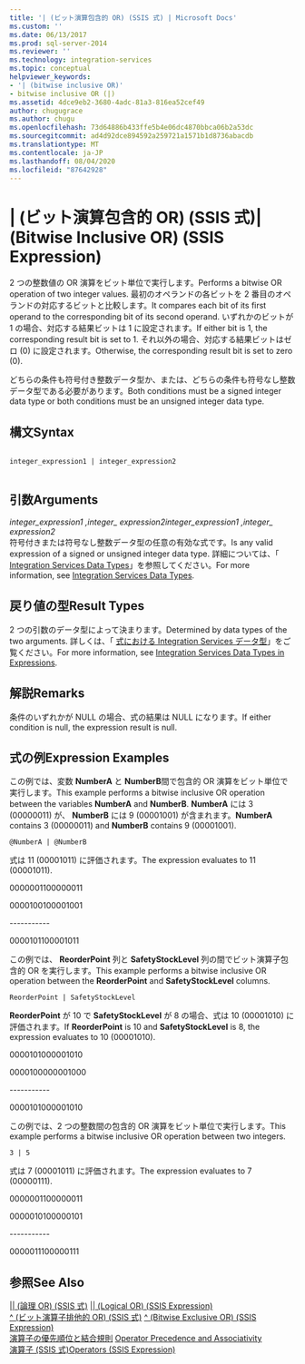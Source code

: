 ```yaml
---
title: '| (ビット演算包含的 OR) (SSIS 式) | Microsoft Docs'
ms.custom: ''
ms.date: 06/13/2017
ms.prod: sql-server-2014
ms.reviewer: ''
ms.technology: integration-services
ms.topic: conceptual
helpviewer_keywords:
- '| (bitwise inclusive OR)'
- bitwise inclusive OR (|)
ms.assetid: 4dce9eb2-3680-4adc-81a3-816ea52cef49
author: chugugrace
ms.author: chugu
ms.openlocfilehash: 73d64886b433ffe5b4e06dc4870bbca06b2a53dc
ms.sourcegitcommit: ad4d92dce894592a259721a1571b1d8736abacdb
ms.translationtype: MT
ms.contentlocale: ja-JP
ms.lasthandoff: 08/04/2020
ms.locfileid: "87642928"
---
```

# <a name="-bitwise-inclusive-or-ssis-expression"></a><span data-ttu-id="947c9-102">| (ビット演算包含的 OR) (SSIS 式)</span><span class="sxs-lookup"><span data-stu-id="947c9-102">| (Bitwise Inclusive OR) (SSIS Expression)</span></span>
  <span data-ttu-id="947c9-103">2 つの整数値の OR 演算をビット単位で実行します。</span><span class="sxs-lookup"><span data-stu-id="947c9-103">Performs a bitwise OR operation of two integer values.</span></span> <span data-ttu-id="947c9-104">最初のオペランドの各ビットを 2 番目のオペランドの対応するビットと比較します。</span><span class="sxs-lookup"><span data-stu-id="947c9-104">It compares each bit of its first operand to the corresponding bit of its second operand.</span></span> <span data-ttu-id="947c9-105">いずれかのビットが 1 の場合、対応する結果ビットは 1 に設定されます。</span><span class="sxs-lookup"><span data-stu-id="947c9-105">If either bit is 1, the corresponding result bit is set to 1.</span></span> <span data-ttu-id="947c9-106">それ以外の場合、対応する結果ビットはゼロ (0) に設定されます。</span><span class="sxs-lookup"><span data-stu-id="947c9-106">Otherwise, the corresponding result bit is set to zero (0).</span></span>  
  
 <span data-ttu-id="947c9-107">どちらの条件も符号付き整数データ型か、または、どちらの条件も符号なし整数データ型である必要があります。</span><span class="sxs-lookup"><span data-stu-id="947c9-107">Both conditions must be a signed integer data type or both conditions must be an unsigned integer data type.</span></span>  
  
## <a name="syntax"></a><span data-ttu-id="947c9-108">構文</span><span class="sxs-lookup"><span data-stu-id="947c9-108">Syntax</span></span>  
  
```  
  
integer_expression1 | integer_expression2  
  
```  
  
## <a name="arguments"></a><span data-ttu-id="947c9-109">引数</span><span class="sxs-lookup"><span data-stu-id="947c9-109">Arguments</span></span>  
 <span data-ttu-id="947c9-110">*integer_expression1 ,integer_ expression2*</span><span class="sxs-lookup"><span data-stu-id="947c9-110">*integer_expression1 ,integer_ expression2*</span></span>  
 <span data-ttu-id="947c9-111">符号付きまたは符号なし整数データ型の任意の有効な式です。</span><span class="sxs-lookup"><span data-stu-id="947c9-111">Is any valid expression of a signed or unsigned integer data type.</span></span> <span data-ttu-id="947c9-112">詳細については、「 [Integration Services Data Types](../data-flow/integration-services-data-types.md)」を参照してください。</span><span class="sxs-lookup"><span data-stu-id="947c9-112">For more information, see [Integration Services Data Types](../data-flow/integration-services-data-types.md).</span></span>  
  
## <a name="result-types"></a><span data-ttu-id="947c9-113">戻り値の型</span><span class="sxs-lookup"><span data-stu-id="947c9-113">Result Types</span></span>  
 <span data-ttu-id="947c9-114">2 つの引数のデータ型によって決まります。</span><span class="sxs-lookup"><span data-stu-id="947c9-114">Determined by data types of the two arguments.</span></span> <span data-ttu-id="947c9-115">詳しくは、「 [式における Integration Services データ型](integration-services-data-types-in-expressions.md)」をご覧ください。</span><span class="sxs-lookup"><span data-stu-id="947c9-115">For more information, see [Integration Services Data Types in Expressions](integration-services-data-types-in-expressions.md).</span></span>  
  
## <a name="remarks"></a><span data-ttu-id="947c9-116">解説</span><span class="sxs-lookup"><span data-stu-id="947c9-116">Remarks</span></span>  
 <span data-ttu-id="947c9-117">条件のいずれかが NULL の場合、式の結果は NULL になります。</span><span class="sxs-lookup"><span data-stu-id="947c9-117">If either condition is null, the expression result is null.</span></span>  
  
## <a name="expression-examples"></a><span data-ttu-id="947c9-118">式の例</span><span class="sxs-lookup"><span data-stu-id="947c9-118">Expression Examples</span></span>  
 <span data-ttu-id="947c9-119">この例では、変数 **NumberA** と **NumberB**間で包含的 OR 演算をビット単位で実行します。</span><span class="sxs-lookup"><span data-stu-id="947c9-119">This example performs a bitwise inclusive OR operation between the variables **NumberA** and **NumberB**.</span></span> <span data-ttu-id="947c9-120">**NumberA** には 3 (00000011) が、 **NumberB** には 9 (00001001) が含まれます。</span><span class="sxs-lookup"><span data-stu-id="947c9-120">**NumberA** contains 3 (00000011) and **NumberB** contains 9 (00001001).</span></span>  
  
```  
@NumberA | @NumberB  
```  
  
 <span data-ttu-id="947c9-121">式は 11 (00001011) に評価されます。</span><span class="sxs-lookup"><span data-stu-id="947c9-121">The expression evaluates to 11 (00001011).</span></span>  
  
 <span data-ttu-id="947c9-122">00000011</span><span class="sxs-lookup"><span data-stu-id="947c9-122">00000011</span></span>  
  
 <span data-ttu-id="947c9-123">00001001</span><span class="sxs-lookup"><span data-stu-id="947c9-123">00001001</span></span>  
  
 ----------\-  
  
 <span data-ttu-id="947c9-124">00001011</span><span class="sxs-lookup"><span data-stu-id="947c9-124">00001011</span></span>  
  
 <span data-ttu-id="947c9-125">この例では、 **ReorderPoint** 列と **SafetyStockLevel** 列の間でビット演算子包含的 OR を実行します。</span><span class="sxs-lookup"><span data-stu-id="947c9-125">This example performs a bitwise inclusive OR operation between the **ReorderPoint** and **SafetyStockLevel** columns.</span></span>  
  
```  
ReorderPoint | SafetyStockLevel  
```  
  
 <span data-ttu-id="947c9-126">**ReorderPoint** が 10 で **SafetyStockLevel** が 8 の場合、式は 10 (00001010) に評価されます。</span><span class="sxs-lookup"><span data-stu-id="947c9-126">If **ReorderPoint** is 10 and **SafetyStockLevel** is 8, the expression evaluates to 10 (00001010).</span></span>  
  
 <span data-ttu-id="947c9-127">00001010</span><span class="sxs-lookup"><span data-stu-id="947c9-127">00001010</span></span>  
  
 <span data-ttu-id="947c9-128">00001000</span><span class="sxs-lookup"><span data-stu-id="947c9-128">00001000</span></span>  
  
 ----------\-  
  
 <span data-ttu-id="947c9-129">00001010</span><span class="sxs-lookup"><span data-stu-id="947c9-129">00001010</span></span>  
  
 <span data-ttu-id="947c9-130">この例では、2 つの整数間の包含的 OR 演算をビット単位で実行します。</span><span class="sxs-lookup"><span data-stu-id="947c9-130">This example performs a bitwise inclusive OR operation between two integers.</span></span>  
  
```  
3 | 5   
```  
  
 <span data-ttu-id="947c9-131">式は 7 (00001011) に評価されます。</span><span class="sxs-lookup"><span data-stu-id="947c9-131">The expression evaluates to 7 (00000111).</span></span>  
  
 <span data-ttu-id="947c9-132">00000011</span><span class="sxs-lookup"><span data-stu-id="947c9-132">00000011</span></span>  
  
 <span data-ttu-id="947c9-133">00000101</span><span class="sxs-lookup"><span data-stu-id="947c9-133">00000101</span></span>  
  
 ----------\-  
  
 <span data-ttu-id="947c9-134">00000111</span><span class="sxs-lookup"><span data-stu-id="947c9-134">00000111</span></span>  
  
## <a name="see-also"></a><span data-ttu-id="947c9-135">参照</span><span class="sxs-lookup"><span data-stu-id="947c9-135">See Also</span></span>  
 <span data-ttu-id="947c9-136">[&#124;&#124; (論理 OR) (SSIS 式)](logical-or-ssis-expression.md) </span><span class="sxs-lookup"><span data-stu-id="947c9-136">[&#124;&#124; &#40;Logical OR&#41; &#40;SSIS Expression&#41;](logical-or-ssis-expression.md) </span></span>  
 <span data-ttu-id="947c9-137">[^ &#40;ビット演算子排他的 OR&#41; &#40;SSIS 式&#41;](bitwise-exclusive-or-ssis-expression.md) </span><span class="sxs-lookup"><span data-stu-id="947c9-137">[^ &#40;Bitwise Exclusive OR&#41; &#40;SSIS Expression&#41;](bitwise-exclusive-or-ssis-expression.md) </span></span>  
 <span data-ttu-id="947c9-138">[演算子の優先順位と結合規則](operator-precedence-and-associativity.md) </span><span class="sxs-lookup"><span data-stu-id="947c9-138">[Operator Precedence and Associativity](operator-precedence-and-associativity.md) </span></span>  
 [<span data-ttu-id="947c9-139">演算子 &#40;SSIS 式&#41;</span><span class="sxs-lookup"><span data-stu-id="947c9-139">Operators &#40;SSIS Expression&#41;</span></span>](operators-ssis-expression.md)  
  
  
